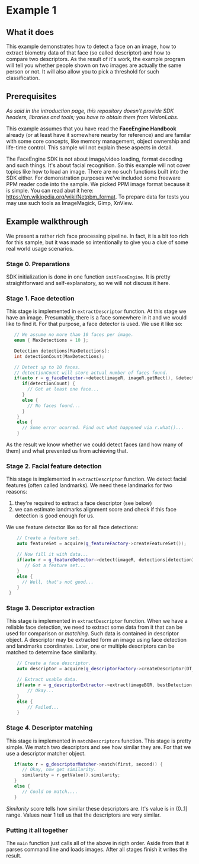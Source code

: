 # Example 1
## What it does
This example demonstrates how to detect a face on an image, how to extract biometry data
of that face (so called descriptor) and how to compare two descriptors. As the result of it's work,
the example program will tell you whether people shown on two images are actually the same person or not.
It will also allow you to pick a threshold for such classification.

## Prerequisites
*As said in the introduction page, this repository doesn't provide SDK headers, libraries
and tools; you have to obtain them from VisionLabs.*

This example assumes that you have read the **FaceEngine Handbook** already
(or at least have it somewhere nearby for reference) and are familar with some core concepts,
like memory management, object ownership and life-time control. This sample will not explain
these aspects in detail.

The FaceEngine SDK is not about image/video loading, format decoding and such things.
It's about facial recognition. So this example will not cover topics like how to load an image.
There are no such functions built into the SDK either. For demonstration purposes we've
included some freeware PPM reader code into the sample. We picked PPM image format because
it is simple. You can read abut it here: https://en.wikipedia.org/wiki/Netpbm_format.
To prepare data for tests you may use such tools as ImageMagick, Gimp, XnView.

## Example walkthrough
We present a rather rich face processing pipeline. In fact, it is a bit too rich for this
sample, but it was made so intentionally to give you a clue of some real world usage scenarios.

### Stage 0. Preparations
SDK initialization is done in one function ```initFaceEngine```. It is pretty straightforward
and self-explanatory, so we will not discuss it here.

### Stage 1. Face detection
This stage is implemented in ```extractDescriptor``` function.
At this stage we have an image. Presumably, there is a face somewhere in it and we would
like to find it. For that purpose, a face detector is used. We use it like so:
```C++
   // We assume no more than 10 faces per image.
   enum { MaxDetections = 10 };

   Detection detections[MaxDetections];
   int detectionCount(MaxDetections);

   // Detect up to 10 faces.
   // detectionCount will store actual number of faces found.
   if(auto r = g_faceDetector->detect(imageR, imageR.getRect(), &detections[0], &detectionCount)) {
      if(detectionCount) {
        // Got at least one face...
      }
      else {
        // No faces found...
      }
    }
    else {
      // Some error ocurred. Find out what happened via r.what()...
    }
```
As the result we know whether we could detect faces (and how many of them) and what prevented us
from achieving that.

### Stage 2. Facial feature detection
This stage is implemented in ```extractDescriptor``` function.
We detect facial features (often called landmarks). We need these landmarks for two reasons:
1. they're required to extract a face descriptor (see below)
2. we can estimate landmarks alignment score and check if this face detection is good enough for us.

We use feature detector like so for all face detections:
```C++
    // Create a feature set.
    auto featureSet = acquire(g_featureFactory->createFeatureSet());

    // Now fill it with data...
    if(auto r = g_featureDetector->detect(imageR, detections[detectionIndex], featureSet)) {
       // Got a feature set...
    }
    else {
      // Well, that's not good...
    }
 }
```

### Stage 3. Descriptor extraction
This stage is implemented in ```extractDescriptor``` function.
When we have a reliable face detection, we need to extract some data from it that can be used
for comparison or *matching*. Such data is contained in descriptor object. A descriptor may be
extracted form an image using face detection and landmarks coordinates. Later, one or multiple
descriptors can be matched to determine face similarity.
```C++
    // Create a face descriptor.
    auto descriptor = acquire(g_descriptorFactory->createDescriptor(DT_DEFAULT));

    // Extract usable data.
    if(auto r = g_descriptorExtractor->extract(imageBGR, bestDetection, bestFeatureSet, descriptor)) {
        // Okay...
    }
    else {
        // Failed...
    }
```

### Stage 4. Descriptor matching
This stage is implemented in ```matchDescriptors``` function.
This stage is pretty simple. We match two descriptors and see how similar they are.
For that we use a descriptor matcher object.
```C++
   if(auto r = g_descriptorMatcher->match(first, second)) {
      // Okay, now get similarity.
      similarity = r.getValue().similarity;
   }
   else {
      // Could no match....
   }
```
*Similarity* score tells how similar these descriptors are. It's value is in (0..1] range.
Values near 1 tell us that the descriptors are very similar.

### Putting it all together
The ```main``` function just calls all of the above in rigth order. Aside from that it parses
command line and loads images. After all stages finish it writes the result.
